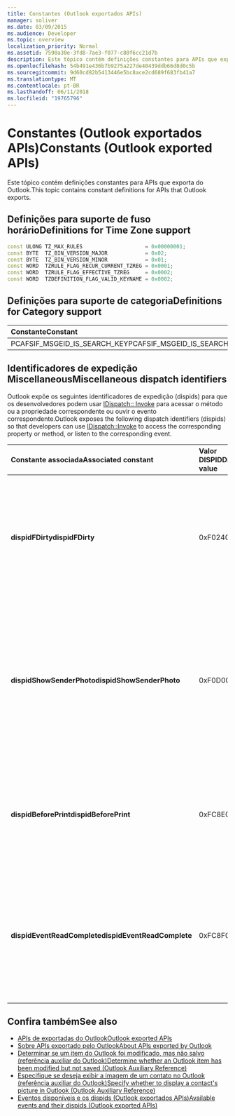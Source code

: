 ```yaml
---
title: Constantes (Outlook exportados APIs)
manager: soliver
ms.date: 03/09/2015
ms.audience: Developer
ms.topic: overview
localization_priority: Normal
ms.assetid: 7590a30e-3fd8-7ae3-f077-c80f6cc21d7b
description: Este tópico contém definições constantes para APIs que exporta do Outlook.
ms.openlocfilehash: 54b491e436b7b9275a227de40439ddb66d8d0c5b
ms.sourcegitcommit: 9d60cd82b5413446e5bc8ace2cd689f683fb41a7
ms.translationtype: MT
ms.contentlocale: pt-BR
ms.lasthandoff: 06/11/2018
ms.locfileid: "19765796"
---
```

# <a name="constants-outlook-exported-apis"></a><span data-ttu-id="4742b-103">Constantes (Outlook exportados APIs)</span><span class="sxs-lookup"><span data-stu-id="4742b-103">Constants (Outlook exported APIs)</span></span>

<span data-ttu-id="4742b-104">Este tópico contém definições constantes para APIs que exporta do Outlook.</span><span class="sxs-lookup"><span data-stu-id="4742b-104">This topic contains constant definitions for APIs that Outlook exports.</span></span>
  
## <a name="definitions-for-time-zone-support"></a><span data-ttu-id="4742b-105">Definições para suporte de fuso horário</span><span class="sxs-lookup"><span data-stu-id="4742b-105">Definitions for Time Zone support</span></span>

```cpp
const ULONG TZ_MAX_RULES                    = 0x00000001;  
const BYTE  TZ_BIN_VERSION_MAJOR            = 0x02;  
const BYTE  TZ_BIN_VERSION_MINOR            = 0x01; 
const WORD  TZRULE_FLAG_RECUR_CURRENT_TZREG = 0x0001; 
const WORD  TZRULE_FLAG_EFFECTIVE_TZREG     = 0x0002; 
const WORD  TZDEFINITION_FLAG_VALID_KEYNAME = 0x0002;
```

## <a name="definitions-for-category-support"></a><span data-ttu-id="4742b-106">Definições para suporte de categoria</span><span class="sxs-lookup"><span data-stu-id="4742b-106">Definitions for Category support</span></span>

|<span data-ttu-id="4742b-107">**Constante**</span><span class="sxs-lookup"><span data-stu-id="4742b-107">**Constant**</span></span>|<span data-ttu-id="4742b-108">**Definição**</span><span class="sxs-lookup"><span data-stu-id="4742b-108">**Definition**</span></span>|
|:-----|:-----|
|<span data-ttu-id="4742b-109">PCAFSIF_MSGEID_IS_SEARCH_KEY</span><span class="sxs-lookup"><span data-stu-id="4742b-109">PCAFSIF_MSGEID_IS_SEARCH_KEY</span></span>  <br/> |<span data-ttu-id="4742b-110">0x00000001</span><span class="sxs-lookup"><span data-stu-id="4742b-110">0x00000001</span></span>  <br/> |
   
## <a name="miscellaneous-dispatch-identifiers"></a><span data-ttu-id="4742b-111">Identificadores de expedição Miscellaneous</span><span class="sxs-lookup"><span data-stu-id="4742b-111">Miscellaneous dispatch identifiers</span></span>

<span data-ttu-id="4742b-112">Outlook expõe os seguintes identificadores de expedição (dispids) para que os desenvolvedores podem usar [IDispatch:: Invoke](http://msdn.microsoft.com/library/automat.idispatch_invoke%28Office.15%29.aspx) para acessar o método ou a propriedade correspondente ou ouvir o evento correspondente.</span><span class="sxs-lookup"><span data-stu-id="4742b-112">Outlook exposes the following dispatch identifiers (dispids) so that developers can use [IDispatch::Invoke](http://msdn.microsoft.com/library/automat.idispatch_invoke%28Office.15%29.aspx) to access the corresponding property or method, or listen to the corresponding event.</span></span> 
  
|<span data-ttu-id="4742b-113">**Constante associada**</span><span class="sxs-lookup"><span data-stu-id="4742b-113">**Associated constant**</span></span>|<span data-ttu-id="4742b-114">**Valor DISPID**</span><span class="sxs-lookup"><span data-stu-id="4742b-114">**Dispid value**</span></span>|<span data-ttu-id="4742b-115">**Descrição**</span><span class="sxs-lookup"><span data-stu-id="4742b-115">**Description**</span></span>|<span data-ttu-id="4742b-116">**Interface aplicável**</span><span class="sxs-lookup"><span data-stu-id="4742b-116">**Applicable interface**</span></span>|
|:-----|:-----|:-----|:-----|
|<span data-ttu-id="4742b-117">**dispidFDirty**</span><span class="sxs-lookup"><span data-stu-id="4742b-117">**dispidFDirty**</span></span> <br/> |<span data-ttu-id="4742b-118">0xF024</span><span class="sxs-lookup"><span data-stu-id="4742b-118">0xF024</span></span>  <br/> |<span data-ttu-id="4742b-119">Usado para chamar a propriedade correspondente em um item para verificar se o item foi modificado, mas não foi salvo.</span><span class="sxs-lookup"><span data-stu-id="4742b-119">Used to invoke the corresponding property on an item to verify whether the item has been modified but has not been saved.</span></span>  <br/> |<span data-ttu-id="4742b-120">Objetos de nível de item</span><span class="sxs-lookup"><span data-stu-id="4742b-120">Item-level objects</span></span>  <br/> |
|<span data-ttu-id="4742b-121">**dispidShowSenderPhoto**</span><span class="sxs-lookup"><span data-stu-id="4742b-121">**dispidShowSenderPhoto**</span></span> <br/> |<span data-ttu-id="4742b-122">0xF0D0</span><span class="sxs-lookup"><span data-stu-id="4742b-122">0xF0D0</span></span>  <br/> |<span data-ttu-id="4742b-123">Usado para chamar o método correspondente no explorer ou inspector para especificar se deseja exibir a imagem de um contato, com base em um determinado argumento.</span><span class="sxs-lookup"><span data-stu-id="4742b-123">Used to invoke the corresponding method on the explorer or inspector to specify whether to display a contact's picture, based on a given argument.</span></span>  <br/> |<span data-ttu-id="4742b-124">Explorer ou inspector</span><span class="sxs-lookup"><span data-stu-id="4742b-124">Explorer or inspector</span></span>  <br/> |
|<span data-ttu-id="4742b-125">**dispidBeforePrint**</span><span class="sxs-lookup"><span data-stu-id="4742b-125">**dispidBeforePrint**</span></span> <br/> |<span data-ttu-id="4742b-126">0xFC8E</span><span class="sxs-lookup"><span data-stu-id="4742b-126">0xFC8E</span></span>  <br/> |<span data-ttu-id="4742b-127">Usado para manipular o evento a partir da função **IDispatch:: Invoke** que é acionado antes de uma operação de impressão.</span><span class="sxs-lookup"><span data-stu-id="4742b-127">Used to handle the event from the **IDispatch::Invoke** function that fires before a printing operation.</span></span>  <br/> |<span data-ttu-id="4742b-128">Aplicativo</span><span class="sxs-lookup"><span data-stu-id="4742b-128">Application</span></span>  <br/> |
|<span data-ttu-id="4742b-129">**dispidEventReadComplete**</span><span class="sxs-lookup"><span data-stu-id="4742b-129">**dispidEventReadComplete**</span></span> <br/> |<span data-ttu-id="4742b-130">0xFC8F</span><span class="sxs-lookup"><span data-stu-id="4742b-130">0xFC8F</span></span>  <br/> |<span data-ttu-id="4742b-131">Usado para manipular o evento a partir da função **IDispatch:: Invoke** que é acionado quando o Outlook concluiu a ler as propriedades do item.</span><span class="sxs-lookup"><span data-stu-id="4742b-131">Used to handle the event from the **IDispatch::Invoke** function that fires when Outlook has completed reading the properties of the item.</span></span>  <br/> |<span data-ttu-id="4742b-132">Objetos de nível de item</span><span class="sxs-lookup"><span data-stu-id="4742b-132">Item-level objects</span></span>  <br/> |
   
## <a name="see-also"></a><span data-ttu-id="4742b-133">Confira também</span><span class="sxs-lookup"><span data-stu-id="4742b-133">See also</span></span>

- [<span data-ttu-id="4742b-134">APIs de exportadas do Outlook</span><span class="sxs-lookup"><span data-stu-id="4742b-134">Outlook exported APIs</span></span>](outlook-exported-apis.md)
- [<span data-ttu-id="4742b-135">Sobre APIs exportado pelo Outlook</span><span class="sxs-lookup"><span data-stu-id="4742b-135">About APIs exported by Outlook</span></span>](about-apis-exported-by-outlook.md)
- [<span data-ttu-id="4742b-136">Determinar se um item do Outlook foi modificado, mas não salvo (referência auxiliar do Outlook)</span><span class="sxs-lookup"><span data-stu-id="4742b-136">Determine whether an Outlook item has been modified but not saved (Outlook Auxiliary Reference)</span></span>](how-to-determine-if-outlook-item-has-been-modified-but-not-saved.md)
- [<span data-ttu-id="4742b-137">Especifique se deseja exibir a imagem de um contato no Outlook (referência auxiliar do Outlook)</span><span class="sxs-lookup"><span data-stu-id="4742b-137">Specify whether to display a contact's picture in Outlook (Outlook Auxiliary Reference)</span></span>](https://msdn.microsoft.com/en-us/library/office/gg262879.aspx)
- [<span data-ttu-id="4742b-138">Eventos disponíveis e os dispids (Outlook exportados APIs)</span><span class="sxs-lookup"><span data-stu-id="4742b-138">Available events and their dispids (Outlook exported APIs)</span></span>](available-events-and-their-dispids-outlook-exported-apis.md)

